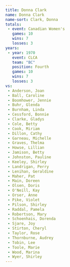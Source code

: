 ```yaml
---
title: Donna Clark
name: Donna Clark
name-sort: Clark, Donna
totals:
 - event: Canadian Women's
   games: 10
   wins: 7
   losses: 3
years:
 - year: 1970
   event: CLCA
   team: "BC"
   position: Fourth
   games: 10
   wins: 7
   losses: 3
vs:
 - Anderson, Joan
 - Ball, Caroline
 - Boomhower, Jennie
 - Buhr, Glenda
 - Burnham, Linda
 - Cessford, Bonnie
 - Clarke, Gladys
 - Cole, Betty
 - Cook, Miriam
 - Dillon, Cathy
 - Garneau, Michelle
 - Graves, Thelma
 - Howse, Lillian
 - Jamison, Betty
 - Johnston, Pauline
 - Keeley, Shirley
 - Landrigan, Perry
 - Lenihan, Geraldine
 - Maher, Pat
 - Main, Doreen
 - Olsen, Doris
 - O'Neill, Kay
 - Orser, Anne
 - Pike, Violet
 - Pilson, Shirley
 - Raddal, Pamela
 - Robertson, Mary
 - Schoenhais, Dorenda
 - Sjare, Joy
 - Stirton, Cheryl
 - Taylor, Rose
 - Thornburne, Audrey
 - Tobin, Lee
 - Toole, Marie
 - Wood, Marina
 - Wyer, Shirley
---
```

